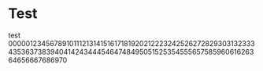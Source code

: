 # Test
test
0000012345678910111213141516171819202122232425262728293031323334353637383940414243444546474849505152535455565758596061626364656667686970